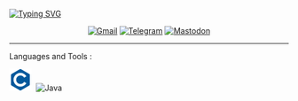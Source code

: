 <a href="https://git.io/typing-svg"><img src="https://readme-typing-svg.herokuapp.com?font=Fira+Code&pause=1000&color=119810&random=false&width=435&lines=Hi+there+%F0%9F%91%8B++I'm+Vadim" alt="Typing SVG" /></a>

<div align="center"><a href="mailto:vadim.nikitin@live.com">
  <img src="https://img.shields.io/badge/Gmail-darkgreen?style=for-the-badge&logo=Gmail&logoColor=white" alt="Gmail"/></a>
  <a href="https://t.me/nikitin_vadim">
  <img src="https://img.shields.io/badge/Telegram-darkgreen?style=for-the-badge&logo=Telegram&logoColor=white" alt="Telegram"/></a>
  <a href="https://mastodon.social/@nikitin">
  <img src="https://img.shields.io/badge/Mastodon-darkgreen?style=for-the-badge&logo=Mastodon&logoColor=white" alt="Mastodon"/></a></div>


 --- 
  <a/> Languages and Tools :</a>
    
   <div><img src="https://github.com/devicons/devicon/blob/master/icons/c/c-plain.svg" title="Java" alt="Java" width="40" height="40"/>&nbsp; 
   <img src="https://upload.wikimedia.org/wikipedia/commons/0/0f/Original_Ferris.svg" title="Java" alt="Java" width="60" height="40"/>&nbsp;
   </div>


<!--
**NIKITIN-VADIM/NIKITIN-VADIM** is a ✨ _special_ ✨ repository because its `README.md` (this file) appears on your GitHub profile.

Here are some ideas to get you started:

- 🔭 I’m currently working on ...
- 🌱 I’m currently learning ...
- 👯 I’m looking to collaborate on ...
- 🤔 I’m looking for help with ...
- 💬 Ask me about ...
- 📫 How to reach me: ...
- 😄 Pronouns: ...
- ⚡ Fun fact: ...
-->
